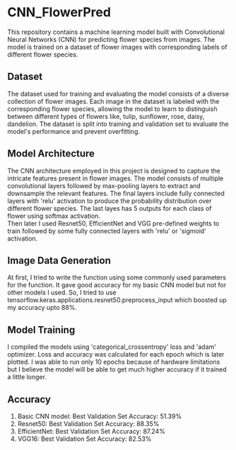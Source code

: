 # CNN_FlowerPred
This repository contains a machine learning model built with Convolutional Neural Networks (CNN) for predicting flower species from images. The model is trained on a dataset of flower images with corresponding labels of different flower species.
## Dataset
The dataset used for training and evaluating the model consists of a diverse collection of flower images. Each image in the dataset is labeled with the corresponding flower species, allowing the model to learn to distinguish between different types of flowers like, tulip, sunflower, rose, daisy, dandelion. The dataset is split into training and validation set to evaluate the model's performance and prevent overfitting.
## Model Architecture
The CNN architecture employed in this project is designed to capture the intricate features present in flower images. The model consists of multiple convolutional layers followed by max-pooling layers to extract and downsample the relevant features. The final layers include fully connected layers with 'relu' activation to produce the probability distribution over different flower species. The last layes has 5 outputs for each class of flower using softmax activation.</br>
Then later I used Resnet50, EfficientNet and VGG pre-defined weights to train followed by some fully connected layers with 'relu' or 'sigmoid' activation.
## Image Data Generation
At first, I tried to write the function using some commonly used parameters for the function. It gave good accuracy for my basic CNN model but not for other models I used. So, I tried to use  tensorflow.keras.applications.resnet50.preprocess_input which boosted up my accuracy upto 88%.
## Model Training
I compiled the models using 'categorical_crossentropy' loss and 'adam' optimizer. Loss and accuracy was calculated for each epoch which is later plotted. I was able to run only 10 epochs because of hardware limitations but I believe the model will be able to get much higher accuracy if it trained a little longer.
## Accuracy
1. Basic CNN model: Best Validation Set Accuracy: 51.39%
2. Resnet50: Best Validation Set Accuracy: 88.35%
3. EfficientNet: Best Validation Set Accuracy: 87.24%
4. VGG16: Best Validation Set Accuracy: 82.53%
   
